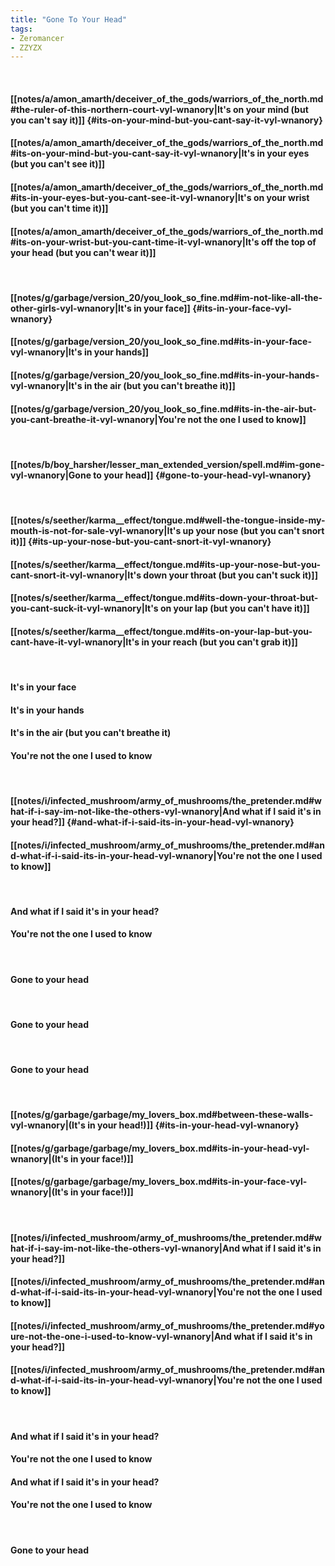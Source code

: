 ```yaml
---
title: "Gone To Your Head"
tags:
- Zeromancer
- ZZYZX
---
```

&nbsp;
#### [[notes/a/amon_amarth/deceiver_of_the_gods/warriors_of_the_north.md#the-ruler-of-this-northern-court-vyl-wnanory|It's on your mind (but you can't say it)]] {#its-on-your-mind-but-you-cant-say-it-vyl-wnanory}
#### [[notes/a/amon_amarth/deceiver_of_the_gods/warriors_of_the_north.md#its-on-your-mind-but-you-cant-say-it-vyl-wnanory|It's in your eyes (but you can't see it)]]
#### [[notes/a/amon_amarth/deceiver_of_the_gods/warriors_of_the_north.md#its-in-your-eyes-but-you-cant-see-it-vyl-wnanory|It's on your wrist (but you can't time it)]]
#### [[notes/a/amon_amarth/deceiver_of_the_gods/warriors_of_the_north.md#its-on-your-wrist-but-you-cant-time-it-vyl-wnanory|It's off the top of your head (but you can't wear it)]]
&nbsp;
#### [[notes/g/garbage/version_20/you_look_so_fine.md#im-not-like-all-the-other-girls-vyl-wnanory|It's in your face]] {#its-in-your-face-vyl-wnanory}
#### [[notes/g/garbage/version_20/you_look_so_fine.md#its-in-your-face-vyl-wnanory|It's in your hands]]
#### [[notes/g/garbage/version_20/you_look_so_fine.md#its-in-your-hands-vyl-wnanory|It's in the air (but you can't breathe it)]]
#### [[notes/g/garbage/version_20/you_look_so_fine.md#its-in-the-air-but-you-cant-breathe-it-vyl-wnanory|You're not the one I used to know]]
&nbsp;
#### [[notes/b/boy_harsher/lesser_man_extended_version/spell.md#im-gone-vyl-wnanory|Gone to your head]] {#gone-to-your-head-vyl-wnanory}
&nbsp;
#### [[notes/s/seether/karma__effect/tongue.md#well-the-tongue-inside-my-mouth-is-not-for-sale-vyl-wnanory|It's up your nose (but you can't snort it)]] {#its-up-your-nose-but-you-cant-snort-it-vyl-wnanory}
#### [[notes/s/seether/karma__effect/tongue.md#its-up-your-nose-but-you-cant-snort-it-vyl-wnanory|It's down your throat (but you can't suck it)]]
#### [[notes/s/seether/karma__effect/tongue.md#its-down-your-throat-but-you-cant-suck-it-vyl-wnanory|It's on your lap (but you can't have it)]]
#### [[notes/s/seether/karma__effect/tongue.md#its-on-your-lap-but-you-cant-have-it-vyl-wnanory|It's in your reach (but you can't grab it)]]
&nbsp;
#### It's in your face
#### It's in your hands
#### It's in the air (but you can't breathe it)
#### You're not the one I used to know
&nbsp;
#### [[notes/i/infected_mushroom/army_of_mushrooms/the_pretender.md#what-if-i-say-im-not-like-the-others-vyl-wnanory|And what if I said it's in your head?]] {#and-what-if-i-said-its-in-your-head-vyl-wnanory}
#### [[notes/i/infected_mushroom/army_of_mushrooms/the_pretender.md#and-what-if-i-said-its-in-your-head-vyl-wnanory|You're not the one I used to know]]
&nbsp;
#### And what if I said it's in your head?
#### You're not the one I used to know
&nbsp;
#### Gone to your head
&nbsp;
#### Gone to your head
&nbsp;
#### Gone to your head
&nbsp;
#### [[notes/g/garbage/garbage/my_lovers_box.md#between-these-walls-vyl-wnanory|(It's in your head!)]] {#its-in-your-head-vyl-wnanory}
#### [[notes/g/garbage/garbage/my_lovers_box.md#its-in-your-head-vyl-wnanory|(It's in your face!)]]
#### [[notes/g/garbage/garbage/my_lovers_box.md#its-in-your-face-vyl-wnanory|(It's in your face!)]]
&nbsp;
#### [[notes/i/infected_mushroom/army_of_mushrooms/the_pretender.md#what-if-i-say-im-not-like-the-others-vyl-wnanory|And what if I said it's in your head?]]
#### [[notes/i/infected_mushroom/army_of_mushrooms/the_pretender.md#and-what-if-i-said-its-in-your-head-vyl-wnanory|You're not the one I used to know]]
#### [[notes/i/infected_mushroom/army_of_mushrooms/the_pretender.md#youre-not-the-one-i-used-to-know-vyl-wnanory|And what if I said it's in your head?]]
#### [[notes/i/infected_mushroom/army_of_mushrooms/the_pretender.md#and-what-if-i-said-its-in-your-head-vyl-wnanory|You're not the one I used to know]]
&nbsp;
#### And what if I said it's in your head?
#### You're not the one I used to know
#### And what if I said it's in your head?
#### You're not the one I used to know
&nbsp;
#### Gone to your head
